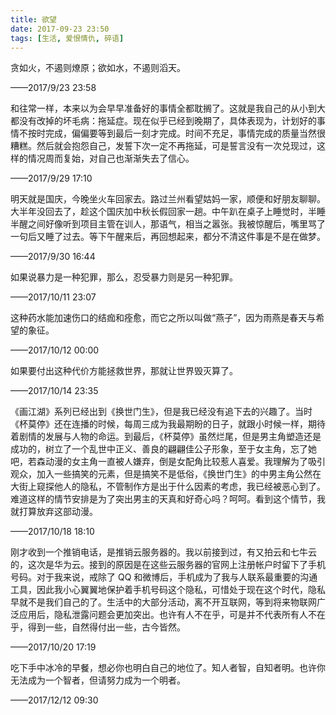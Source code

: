 ```yaml
---
title: 欲望
date: 2017-09-23 23:50
tags: [生活, 爱恨情仇, 碎语]
---
```


贪如火，不遏则燎原；欲如水，不遏则滔天。


<!--more-->


——2017/9/23 23:58

和往常一样，本来以为会早早准备好的事情全都耽搁了。这就是我自己的从小到大都没有改掉的坏毛病：拖延症。现在似乎已经到晚期了，具体表现为，计划好的事情不按时完成，偏偏要等到最后一刻才完成。时间不充足，事情完成的质量当然很糟糕。然后就会抱怨自己，发誓下次一定不再拖延，可是誓言没有一次兑现过，这样的情况周而复始，对自己也渐渐失去了信心。

——2017/9/29 17:10

明天就是国庆，今晚坐火车回家去。路过兰州看望姑妈一家，顺便和好朋友聊聊。大半年没回去了，趁这个国庆加中秋长假回家一趟。中午趴在桌子上睡觉时，半睡半醒之间好像听到项目主管在训人，那语气，相当之嚣张。我被惊醒后，嘴里骂了一句后又睡了过去。等下午醒来后，再回想起来，都分不清这件事是不是在做梦。

——2017/9/30 16:44

如果说暴力是一种犯罪，那么，忍受暴力则是另一种犯罪。

——2017/10/11 23:07

这种药水能加速伤口的结痂和痊愈，而它之所以叫做“燕子”，因为雨燕是春天与希望的象征。

——2017/10/12 00:00

如果要付出这种代价方能拯救世界，那就让世界毁灭算了。

——2017/10/14 23:35

《画江湖》系列已经出到《换世门生》，但是我已经没有追下去的兴趣了。当时《杯莫停》还在连播的时候，每周三成为我最期盼的日子，就跟小时候一样，期待着剧情的发展与人物的命运。到最后，《杯莫停》虽然烂尾，但是男主角塑造还是成功的，树立了一个乱世中正义、善良的翩翩佳公子形象，至于女主角，忘了她吧，若森动漫的女主角一直被人嫌弃，倒是女配角比较惹人喜爱。我理解为了吸引观众，加入一些搞笑的元素，但是搞笑不是低俗，《换世门生》的中男主角公然在大街上窥探他人的隐私，不管制作方是出于什么因素的考虑，我已经被恶心到了。难道这样的情节安排是为了突出男主的天真和好奇心吗？呵呵。看到这个情节，我就打算放弃这部动漫。

——2017/10/18 18:10

刚才收到一个推销电话，是推销云服务器的。我以前接到过，有又拍云和七牛云的，这次是华为云。接到的原因是在这些云服务器的官网上注册帐户时留下了手机号码。对于我来说，戒除了 QQ 和微博后，手机成为了我与人联系最重要的沟通工具，因此我小心翼翼地保护着手机号码这个隐私，可惜处于现在这个时代，隐私早就不是我们自己的了。生活中的大部分活动，离不开互联网，等到将来物联网广泛应用后，隐私泄露问题会更加突出。也许有人不在乎，可是并不代表所有人不在乎，得到一些，自然得付出一些，古今皆然。

——2017/10/20 17:19

吃下手中冰冷的早餐，想必你也明白自己的地位了。知人者智，自知者明。也许你无法成为一个智者，但请努力成为一个明者。

——2017/12/12 09:30
